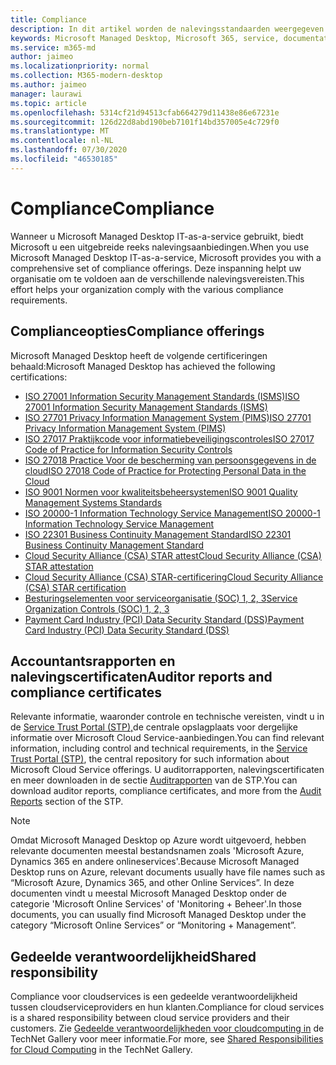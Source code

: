 ```yaml
---
title: Compliance
description: In dit artikel worden de nalevingsstandaarden weergegeven die relevant zijn voor Microsoft Managed Desktop.
keywords: Microsoft Managed Desktop, Microsoft 365, service, documentatie
ms.service: m365-md
author: jaimeo
ms.localizationpriority: normal
ms.collection: M365-modern-desktop
ms.author: jaimeo
manager: laurawi
ms.topic: article
ms.openlocfilehash: 5314cf21d94513cfab664279d11438e86e67231e
ms.sourcegitcommit: 126d22d8abd190beb7101f14bd357005e4c729f0
ms.translationtype: MT
ms.contentlocale: nl-NL
ms.lasthandoff: 07/30/2020
ms.locfileid: "46530185"
---
```

# <a name="compliance"></a><span data-ttu-id="eb1fa-104">Compliance</span><span class="sxs-lookup"><span data-stu-id="eb1fa-104">Compliance</span></span>

<span data-ttu-id="eb1fa-105">Wanneer u Microsoft Managed Desktop IT-as-a-service gebruikt, biedt Microsoft u een uitgebreide reeks nalevingsaanbiedingen.</span><span class="sxs-lookup"><span data-stu-id="eb1fa-105">When you use Microsoft Managed Desktop IT-as-a-service, Microsoft provides you with a comprehensive set of compliance offerings.</span></span> <span data-ttu-id="eb1fa-106">Deze inspanning helpt uw organisatie om te voldoen aan de verschillende nalevingsvereisten.</span><span class="sxs-lookup"><span data-stu-id="eb1fa-106">This effort helps your organization comply with the various compliance requirements.</span></span>

## <a name="compliance-offerings"></a><span data-ttu-id="eb1fa-107">Complianceopties</span><span class="sxs-lookup"><span data-stu-id="eb1fa-107">Compliance offerings</span></span>

<span data-ttu-id="eb1fa-108">Microsoft Managed Desktop heeft de volgende certificeringen behaald:</span><span class="sxs-lookup"><span data-stu-id="eb1fa-108">Microsoft Managed Desktop has achieved the following certifications:</span></span>

- [<span data-ttu-id="eb1fa-109">ISO 27001 Information Security Management Standards (ISMS)</span><span class="sxs-lookup"><span data-stu-id="eb1fa-109">ISO 27001 Information Security Management Standards (ISMS)</span></span>](../../compliance/offering-ISO-27001.md)
- [<span data-ttu-id="eb1fa-110">ISO 27701 Privacy Information Management System (PIMS)</span><span class="sxs-lookup"><span data-stu-id="eb1fa-110">ISO 27701 Privacy Information Management System (PIMS)</span></span>](../../compliance/offering-iso-27701.md)
- [<span data-ttu-id="eb1fa-111">ISO 27017 Praktijkcode voor informatiebeveiligingscontroles</span><span class="sxs-lookup"><span data-stu-id="eb1fa-111">ISO 27017 Code of Practice for Information Security Controls</span></span>](../../compliance/offering-ISO-27017.md)
- [<span data-ttu-id="eb1fa-112">ISO 27018 Practice Voor de bescherming van persoonsgegevens in de cloud</span><span class="sxs-lookup"><span data-stu-id="eb1fa-112">ISO 27018 Code of Practice for Protecting Personal Data in the Cloud</span></span>](../../compliance/offering-ISO-27018.md)
- [<span data-ttu-id="eb1fa-113">ISO 9001 Normen voor kwaliteitsbeheersystemen</span><span class="sxs-lookup"><span data-stu-id="eb1fa-113">ISO 9001 Quality Management Systems Standards</span></span>](../../compliance/offering-ISO-9001.md)
- [<span data-ttu-id="eb1fa-114">ISO 20000-1 Information Technology Service Management</span><span class="sxs-lookup"><span data-stu-id="eb1fa-114">ISO 20000-1 Information Technology Service Management</span></span>](../../compliance/offering-ISO-20000-1-2011.md)
- [<span data-ttu-id="eb1fa-115">ISO 22301 Business Continuity Management Standard</span><span class="sxs-lookup"><span data-stu-id="eb1fa-115">ISO 22301 Business Continuity Management Standard</span></span>](../../compliance/offering-ISO-22301.md)
- [<span data-ttu-id="eb1fa-116">Cloud Security Alliance (CSA) STAR attest</span><span class="sxs-lookup"><span data-stu-id="eb1fa-116">Cloud Security Alliance (CSA) STAR attestation</span></span>](../../compliance/offering-CSA-STAR-Attestation.md)
- [<span data-ttu-id="eb1fa-117">Cloud Security Alliance (CSA) STAR-certificering</span><span class="sxs-lookup"><span data-stu-id="eb1fa-117">Cloud Security Alliance (CSA) STAR certification</span></span>](../../compliance/offering-CSA-Star-Certification.md)
- [<span data-ttu-id="eb1fa-118">Besturingselementen voor serviceorganisatie (SOC) 1, 2, 3</span><span class="sxs-lookup"><span data-stu-id="eb1fa-118">Service Organization Controls (SOC) 1, 2, 3</span></span>](../../compliance/offering-SOC.md)
- [<span data-ttu-id="eb1fa-119">Payment Card Industry (PCI) Data Security Standard (DSS)</span><span class="sxs-lookup"><span data-stu-id="eb1fa-119">Payment Card Industry (PCI) Data Security Standard (DSS)</span></span>](../../compliance/offering-PCI-DSS.md)

## <a name="auditor-reports-and-compliance-certificates"></a><span data-ttu-id="eb1fa-120">Accountantsrapporten en nalevingscertificaten</span><span class="sxs-lookup"><span data-stu-id="eb1fa-120">Auditor reports and compliance certificates</span></span>

<span data-ttu-id="eb1fa-121">Relevante informatie, waaronder controle en technische vereisten, vindt u in de [Service Trust Portal (STP),](https://servicetrust.microsoft.com/)de centrale opslagplaats voor dergelijke informatie over Microsoft Cloud Service-aanbiedingen.</span><span class="sxs-lookup"><span data-stu-id="eb1fa-121">You can find relevant information, including control and technical requirements, in the [Service Trust Portal (STP)](https://servicetrust.microsoft.com/), the central repository for such information about Microsoft Cloud Service offerings.</span></span> <span data-ttu-id="eb1fa-122">U auditorrapporten, nalevingscertificaten en meer downloaden in de sectie [Auditrapporten](https://servicetrust.microsoft.com/ViewPage/MSComplianceGuide) van de STP.</span><span class="sxs-lookup"><span data-stu-id="eb1fa-122">You can download auditor reports, compliance certificates, and more from the [Audit Reports](https://servicetrust.microsoft.com/ViewPage/MSComplianceGuide) section of the STP.</span></span>

> [!NOTE]
> <span data-ttu-id="eb1fa-123">Omdat Microsoft Managed Desktop op Azure wordt uitgevoerd, hebben relevante documenten meestal bestandsnamen zoals 'Microsoft Azure, Dynamics 365 en andere onlineservices'.</span><span class="sxs-lookup"><span data-stu-id="eb1fa-123">Because Microsoft Managed Desktop runs on Azure, relevant documents usually have file names such as “Microsoft Azure, Dynamics 365, and other Online Services”.</span></span> <span data-ttu-id="eb1fa-124">In deze documenten vindt u meestal Microsoft Managed Desktop onder de categorie 'Microsoft Online Services' of 'Monitoring + Beheer'.</span><span class="sxs-lookup"><span data-stu-id="eb1fa-124">In those documents, you can usually find Microsoft Managed Desktop under the category “Microsoft Online Services” or “Monitoring + Management”.</span></span>

## <a name="shared-responsibility"></a><span data-ttu-id="eb1fa-125">Gedeelde verantwoordelijkheid</span><span class="sxs-lookup"><span data-stu-id="eb1fa-125">Shared responsibility</span></span>

<span data-ttu-id="eb1fa-126">Compliance voor cloudservices is een gedeelde verantwoordelijkheid tussen cloudserviceproviders en hun klanten.</span><span class="sxs-lookup"><span data-stu-id="eb1fa-126">Compliance for cloud services is a shared responsibility between cloud service providers and their customers.</span></span> <span data-ttu-id="eb1fa-127">Zie [Gedeelde verantwoordelijkheden voor cloudcomputing in](https://gallery.technet.microsoft.com/Shared-Responsibilities-81d0ff91) de TechNet Gallery voor meer informatie.</span><span class="sxs-lookup"><span data-stu-id="eb1fa-127">For more, see [Shared Responsibilities for Cloud Computing](https://gallery.technet.microsoft.com/Shared-Responsibilities-81d0ff91) in the TechNet Gallery.</span></span>
